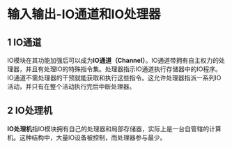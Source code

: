 ﻿# 输入输出-IO通道和IO处理器

## 1 IO通道 ##

IO模块在其功能加强后可以成为**IO通道（Channel）**。IO通道带拥有自主权力的处理器，并且有处理IO的特殊指令集。处理器指示IO通道执行存储器中的IO程序。IO通道不需处理器的干预就能获取和执行这些指令。这允许处理器指派一系列IO活动，并只有在整个活动执行完后中断处理器。

## 2 IO处理机 ##

**IO处理机**指IO模块拥有自己的处理器和局部存储器，实际上是一台自管辖的计算机。这种结构中，大量IO设备被控制，而处理器参与最少。
